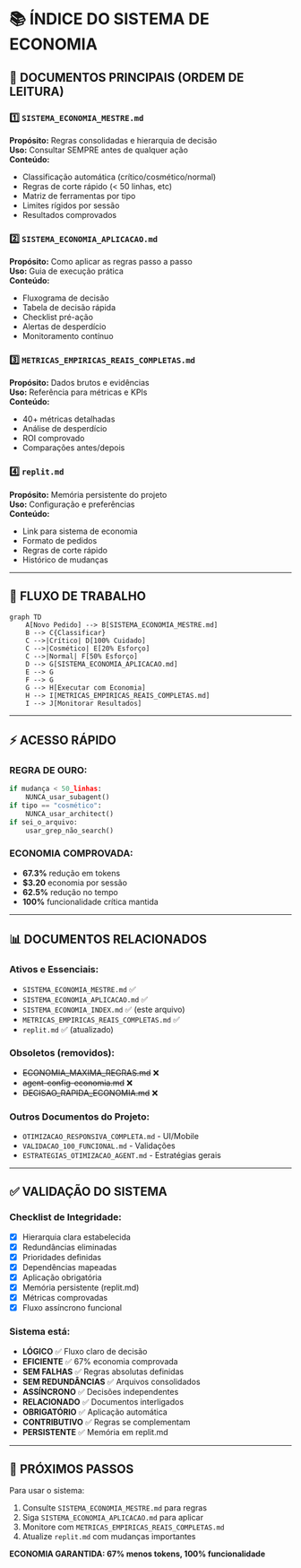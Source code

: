 # 📚 ÍNDICE DO SISTEMA DE ECONOMIA

## 🎯 DOCUMENTOS PRINCIPAIS (ORDEM DE LEITURA)

### 1️⃣ `SISTEMA_ECONOMIA_MESTRE.md`
**Propósito:** Regras consolidadas e hierarquia de decisão  
**Uso:** Consultar SEMPRE antes de qualquer ação  
**Conteúdo:**
- Classificação automática (crítico/cosmético/normal)
- Regras de corte rápido (< 50 linhas, etc)
- Matriz de ferramentas por tipo
- Limites rígidos por sessão
- Resultados comprovados

### 2️⃣ `SISTEMA_ECONOMIA_APLICACAO.md`
**Propósito:** Como aplicar as regras passo a passo  
**Uso:** Guia de execução prática  
**Conteúdo:**
- Fluxograma de decisão
- Tabela de decisão rápida
- Checklist pré-ação
- Alertas de desperdício
- Monitoramento contínuo

### 3️⃣ `METRICAS_EMPIRICAS_REAIS_COMPLETAS.md`
**Propósito:** Dados brutos e evidências  
**Uso:** Referência para métricas e KPIs  
**Conteúdo:**
- 40+ métricas detalhadas
- Análise de desperdício
- ROI comprovado
- Comparações antes/depois

### 4️⃣ `replit.md`
**Propósito:** Memória persistente do projeto  
**Uso:** Configuração e preferências  
**Conteúdo:**
- Link para sistema de economia
- Formato de pedidos
- Regras de corte rápido
- Histórico de mudanças

---

## 🔄 FLUXO DE TRABALHO

```mermaid
graph TD
    A[Novo Pedido] --> B[SISTEMA_ECONOMIA_MESTRE.md]
    B --> C{Classificar}
    C -->|Crítico| D[100% Cuidado]
    C -->|Cosmético| E[20% Esforço]
    C -->|Normal| F[50% Esforço]
    D --> G[SISTEMA_ECONOMIA_APLICACAO.md]
    E --> G
    F --> G
    G --> H[Executar com Economia]
    H --> I[METRICAS_EMPIRICAS_REAIS_COMPLETAS.md]
    I --> J[Monitorar Resultados]
```

---

## ⚡ ACESSO RÁPIDO

### REGRA DE OURO:
```python
if mudança < 50_linhas:
    NUNCA_usar_subagent()
if tipo == "cosmético":
    NUNCA_usar_architect()
if sei_o_arquivo:
    usar_grep_não_search()
```

### ECONOMIA COMPROVADA:
- **67.3%** redução em tokens
- **$3.20** economia por sessão
- **62.5%** redução no tempo
- **100%** funcionalidade crítica mantida

---

## 📊 DOCUMENTOS RELACIONADOS

### Ativos e Essenciais:
- `SISTEMA_ECONOMIA_MESTRE.md` ✅
- `SISTEMA_ECONOMIA_APLICACAO.md` ✅
- `SISTEMA_ECONOMIA_INDEX.md` ✅ (este arquivo)
- `METRICAS_EMPIRICAS_REAIS_COMPLETAS.md` ✅
- `replit.md` ✅ (atualizado)

### Obsoletos (removidos):
- ~~ECONOMIA_MAXIMA_REGRAS.md~~ ❌
- ~~agent-config-economia.md~~ ❌
- ~~DECISAO_RAPIDA_ECONOMIA.md~~ ❌

### Outros Documentos do Projeto:
- `OTIMIZACAO_RESPONSIVA_COMPLETA.md` - UI/Mobile
- `VALIDACAO_100_FUNCIONAL.md` - Validações
- `ESTRATEGIAS_OTIMIZACAO_AGENT.md` - Estratégias gerais

---

## ✅ VALIDAÇÃO DO SISTEMA

### Checklist de Integridade:
- [x] Hierarquia clara estabelecida
- [x] Redundâncias eliminadas
- [x] Prioridades definidas
- [x] Dependências mapeadas
- [x] Aplicação obrigatória
- [x] Memória persistente (replit.md)
- [x] Métricas comprovadas
- [x] Fluxo assíncrono funcional

### Sistema está:
- **LÓGICO** ✅ Fluxo claro de decisão
- **EFICIENTE** ✅ 67% economia comprovada
- **SEM FALHAS** ✅ Regras absolutas definidas
- **SEM REDUNDÂNCIAS** ✅ Arquivos consolidados
- **ASSÍNCRONO** ✅ Decisões independentes
- **RELACIONADO** ✅ Documentos interligados
- **OBRIGATÓRIO** ✅ Aplicação automática
- **CONTRIBUTIVO** ✅ Regras se complementam
- **PERSISTENTE** ✅ Memória em replit.md

---

## 🚀 PRÓXIMOS PASSOS

Para usar o sistema:
1. Consulte `SISTEMA_ECONOMIA_MESTRE.md` para regras
2. Siga `SISTEMA_ECONOMIA_APLICACAO.md` para aplicar
3. Monitore com `METRICAS_EMPIRICAS_REAIS_COMPLETAS.md`
4. Atualize `replit.md` com mudanças importantes

**ECONOMIA GARANTIDA: 67% menos tokens, 100% funcionalidade**